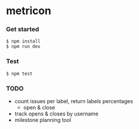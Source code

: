 metricon
========


### Get started

```
$ npm install
$ npm run dev
```

### Test

```
$ npm test
```

### TODO

 + count issues per label, return labels percentages
   + open & close
 + track opens & closes by username
 + milestone planning tool
